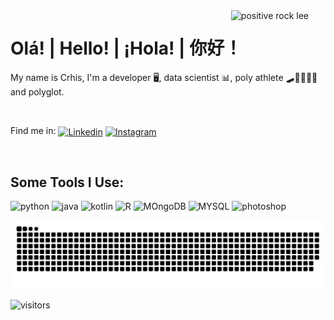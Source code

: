 <img align="right" src="https://31.media.tumblr.com/9f8bd3851f550f313c3e7cd1ef3e8d11/tumblr_mlobvjCSZt1rwy3fgo1_500.gif" alt="positive rock lee" width="30%">

# Olá!  |  Hello!  |  ¡Hola!  |   你好！  </h1>


<p>My name is Crhis, I'm a developer 🖥️, data scientist 📊, poly athlete 🛹🏈🤸🏻‍♀️ and polyglot.</p>

<br>

<p>Find me in:   <a href="https://linkedin.com/in/crhis" target="blank"><img align="center" src="https://img.shields.io/badge/LinkedIn-0077B5?style=for-the-badge&logo=linkedin&logoColor=white" alt="Linkedin"/></a>
  <a href="https://instagram.com/crhisangela" target="blank"><img align="center" src="https://img.shields.io/badge/Instagram-E4405F?style=for-the-badge&logo=instagram&logoColor=white" alt="Instagram"/></a> </p>


<br>

## Some Tools I Use:

<p align="left">
  <img src="https://user-images.githubusercontent.com/84287454/210766022-341c3e06-7b23-4b8a-9a8f-e93185edaa9b.png" alt="python"/>
    <img src="https://res.cloudinary.com/practicaldev/image/fetch/s--KR6jSVNe--/c_limit%2Cf_auto%2Cfl_progressive%2Cq_auto%2Cw_880/https://img.shields.io/badge/Java-ED8B00%3Fstyle%3Dfor-the-badge%26logo%3Djava%26logoColor%3Dwhite" alt="java"/>
    <img src="https://res.cloudinary.com/practicaldev/image/fetch/s--zQlcdRlF--/c_limit%2Cf_auto%2Cfl_progressive%2Cq_auto%2Cw_880/https://img.shields.io/badge/Kotlin-0095D5%3Fstyle%3Dfor-the-badge%26logo%3Dkotlin%26logoColor%3Dwhite" alt="kotlin"/>
    <img src="https://res.cloudinary.com/practicaldev/image/fetch/s--n5ddUkgx--/c_limit%2Cf_auto%2Cfl_progressive%2Cq_auto%2Cw_880/https://img.shields.io/badge/R-276DC3%3Fstyle%3Dfor-the-badge%26logo%3Dr%26logoColor%3Dwhite" alt="R"/>
    <img src="https://res.cloudinary.com/practicaldev/image/fetch/s--m4KqDleG--/c_limit%2Cf_auto%2Cfl_progressive%2Cq_auto%2Cw_880/https://img.shields.io/badge/MongoDB-4EA94B%3Fstyle%3Dfor-the-badge%26logo%3Dmongodb%26logoColor%3Dwhite" alt="MOngoDB"/>
    <img src="https://res.cloudinary.com/practicaldev/image/fetch/s--OvXzauo0--/c_limit%2Cf_auto%2Cfl_progressive%2Cq_auto%2Cw_880/https://img.shields.io/badge/MySQL-00000F%3Fstyle%3Dfor-the-badge%26logo%3Dmysql%26logoColor%3Dwhite" alt="MYSQL"/>
    <img src="https://res.cloudinary.com/practicaldev/image/fetch/s--BEMrnacC--/c_limit%2Cf_auto%2Cfl_progressive%2Cq_auto%2Cw_880/https://img.shields.io/badge/Adobe%2520Photoshop-31A8FF%3Fstyle%3Dfor-the-badge%26logo%3DAdobe%2520Photoshop%26logoColor%3Dblack" alt="photoshop"/>
  <br>
          

  ![Snake animation](https://github.com/crhisangela/crhisangela/blob/output/github-contribution-grid-snake.svg) 
  
<img src="https://visitor-badge.glitch.me/badge?page_id=crhisangela" alt="visitors">

  </div>
